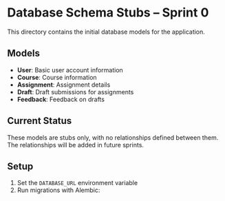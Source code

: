 # Database Schema Stubs – Sprint 0

This directory contains the initial database models for the application.

## Models

- **User**: Basic user account information
- **Course**: Course information
- **Assignment**: Assignment details
- **Draft**: Draft submissions for assignments
- **Feedback**: Feedback on drafts

## Current Status

These models are stubs only, with no relationships defined between them. 
The relationships will be added in future sprints.

## Setup

1. Set the `DATABASE_URL` environment variable
2. Run migrations with Alembic: